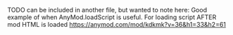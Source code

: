 TODO can be included in another file, but wanted to note here:
Good example of when AnyMod.loadScript is useful. For loading script AFTER mod HTML is loaded
https://anymod.com/mod/kdkmk?v=36&h1=33&h2=61
